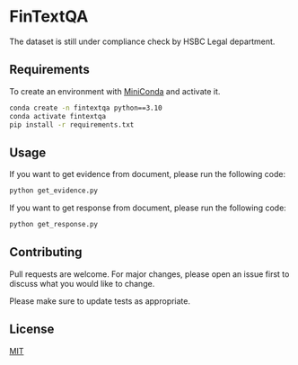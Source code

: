 # FinTextQA
The dataset is still under compliance check by HSBC Legal department. 

## Requirements


To create an environment with [MiniConda](https://docs.anaconda.com/free/miniconda/) and activate it.

```bash
conda create -n fintextqa python==3.10
conda activate fintextqa
pip install -r requirements.txt
```

## Usage
If you want to get evidence from document, please run the following code:
```bash
python get_evidence.py

```
If you want to get response from document, please run the following code:
```bash
python get_response.py

```

## Contributing

Pull requests are welcome. For major changes, please open an issue first
to discuss what you would like to change.

Please make sure to update tests as appropriate.

## License

[MIT](https://choosealicense.com/licenses/mit/)
